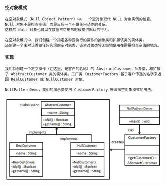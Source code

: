 #### 空对象模式

    在空对象模式（Null Object Pattern）中，一个空对象取代 NULL 对象实例的检查。Null 对象不是检查空值，而是反应一个不做任何动作的关系。
    这样的 Null 对象也可以在数据不可用的时候提供默认的行为。

    在空对象模式中，我们创建一个指定各种要执行的操作的抽象类和扩展该类的实体类，
    还创建一个未对该类做任何实现的空对象类，该空对象类将无缝地使用在需要检查空值的地方。
    
#### 实现
    
    我们将创建一个定义操作（在这里，是客户的名称）的 AbstractCustomer 抽象类，和扩展了 AbstractCustomer 类的实体类。工厂类 CustomerFactory 基于客户传递的名字来返回 RealCustomer 或 NullCustomer 对象。
    
    NullPatternDemo，我们的演示类使用 CustomerFactory 来演示空对象模式的用法。
    
    
![avatar](../img/null_pattern_uml_diagram.jpg)